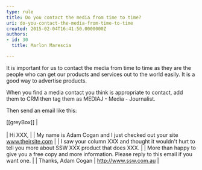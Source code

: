```yaml
---
type: rule
title: Do you contact the media from time to time?
uri: do-you-contact-the-media-from-time-to-time
created: 2015-02-04T16:41:50.0000000Z
authors:
- id: 30
  title: Marlon Marescia

---
```


It is important for us to contact the media from time to time as they are the people who can get our products and services out to the world easily. It is a good way to advertise products.
 
When you find a media contact you think is appropriate to contact, add them to CRM then tag them as MEDIAJ - Media - Journalist.

Then send an email like this:


[[greyBox]]
|  <br>   
| Hi XXX,
| 
| My name is Adam Cogan and I just checked out your site www.theirsite.com
| 
| I saw your column XXX and thought it wouldn't hurt to tell you more about SSW XXX product that does XXX.
| 
| More than happy to give you a free copy and more information. Please reply to this email if you want one.
| 
| Thanks, Adam Cogan
|  http://www.ssw.com.au
|
